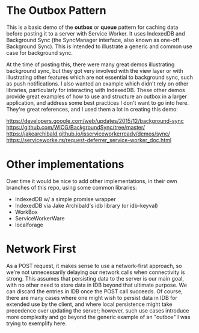# The Outbox Pattern

This is a basic demo of the **outbox** or **queue** pattern for caching data before posting it to a server with Service Worker. It uses IndexedDB and Background Sync (the SyncManager interface, also known as one-off Background Sync). This is intended to illustrate a generic and common use case for background sync.

At the time of posting this, there were many great demos illustrating background sync, but they got very involved with the view layer or with illustrating other features which are not essential to background sync, such as push notifications. I also wanted an example which didn't rely on other libraries, particularly for interacting with IndexedDB. These other demos provide great examples of how to use and structure an outbox in a larger application, and address some best practices I don't want to go into here. They're great references, and I used them a lot in creating this demo:

https://developers.google.com/web/updates/2015/12/background-sync
https://github.com/WICG/BackgroundSync/tree/master/
https://jakearchibald.github.io/isserviceworkerready/demos/sync/
https://serviceworke.rs/request-deferrer_service-worker_doc.html


# Other implementations

Over time it would be nice to add other implementations, in their own branches of this repo, using some common libraries:
- IndexedDB w/ a simple promise wrapper
- IndexedDB via Jake Archibald's idb library (or idb-keyval)
- WorkBox
- ServiceWorkerWare
- localforage

# Network First

As a POST request, it makes sense to use a network-first approach, so we're not unnecessarily delaying our network calls when connectivity is strong. This assumes that persisting data to the server is our main goal, with no other need to store data in IDB beyond that ultimate purpose. We can discard the entries in IDB once the POST call succeeds. Of course, there are many cases where one might wish to persist data in IDB for extended use by the client, and where local persistence might take precedence over updating the server; however, such use cases introduce more complexity and go beyond the generic example of an "outbox" I was trying to exemplify here.
